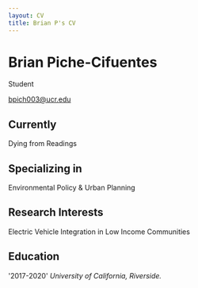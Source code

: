 ```yaml
---
layout: CV
title: Brian P's CV
---
```

# Brian Piche-Cifuentes
Student

<div id="webaddress">
    <a href="bpich003@ucr.edu">bpich003@ucr.edu</a>
</div>

## Currently

Dying from Readings

## Specializing in 

Environmental Policy & Urban Planning 

## Research Interests

Electric Vehicle Integration in Low Income Communities

## Education
'2017-2020'
_University of California, Riverside._